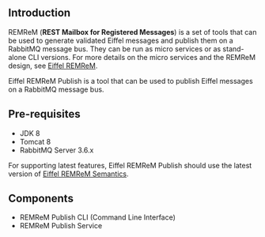 ## Introduction

REMReM (**REST Mailbox for Registered Messages**) is a set of tools that can be used to generate validated Eiffel messages and publish them on a RabbitMQ message bus. They can be run as micro services or as stand-alone CLI versions. For more details on the micro services and the REMReM design, see [Eiffel REMReM](https://github.com/eiffel-community/eiffel-remrem).

Eiffel REMReM Publish is a tool that can be used to publish Eiffel messages on a RabbitMQ message bus.

## Pre-requisites

*   JDK 8
*   Tomcat 8
*   RabbitMQ Server 3.6.x

For supporting latest features, Eiffel REMReM Publish should use the latest version of [Eiffel REMReM Semantics](https://github.com/eiffel-community/eiffel-remrem-semantics).

## Components

*   REMReM Publish CLI (Command Line Interface)
*   REMReM Publish Service